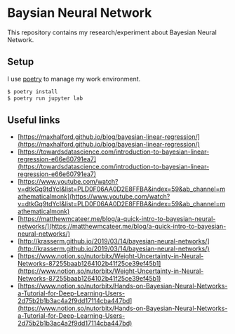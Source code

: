 # Baysian Neural Network

This repository contains my research/experiment about Bayesian Neural Network.

## Setup

I use [poetry](https://python-poetry.org/) to manage my work environment.

```zsh
$ poetry install
$ poetry run jupyter lab
```

## Useful links

- [https://maxhalford.github.io/blog/bayesian-linear-regression/](https://maxhalford.github.io/blog/bayesian-linear-regression/)
- [https://towardsdatascience.com/introduction-to-bayesian-linear-regression-e66e60791ea7](https://towardsdatascience.com/introduction-to-bayesian-linear-regression-e66e60791ea7)
- [https://www.youtube.com/watch?v=dtkGq9tdYcI&list=PLD0F06AA0D2E8FFBA&index=59&ab_channel=mathematicalmonk](https://www.youtube.com/watch?v=dtkGq9tdYcI&list=PLD0F06AA0D2E8FFBA&index=59&ab_channel=mathematicalmonk)
- [https://matthewmcateer.me/blog/a-quick-intro-to-bayesian-neural-networks/](https://matthewmcateer.me/blog/a-quick-intro-to-bayesian-neural-networks/)
- [http://krasserm.github.io/2019/03/14/bayesian-neural-networks/](http://krasserm.github.io/2019/03/14/bayesian-neural-networks/)
- [https://www.notion.so/nutorbitx/Weight-Uncertainty-in-Neural-Networks-87255baab1264102b41f25ce39ef45b1](https://www.notion.so/nutorbitx/Weight-Uncertainty-in-Neural-Networks-87255baab1264102b41f25ce39ef45b1)
- [https://www.notion.so/nutorbitx/Hands-on-Bayesian-Neural-Networks-a-Tutorial-for-Deep-Learning-Users-2d75b2b1b3ac4a2f9dd17114cba447bd](https://www.notion.so/nutorbitx/Hands-on-Bayesian-Neural-Networks-a-Tutorial-for-Deep-Learning-Users-2d75b2b1b3ac4a2f9dd17114cba447bd)
